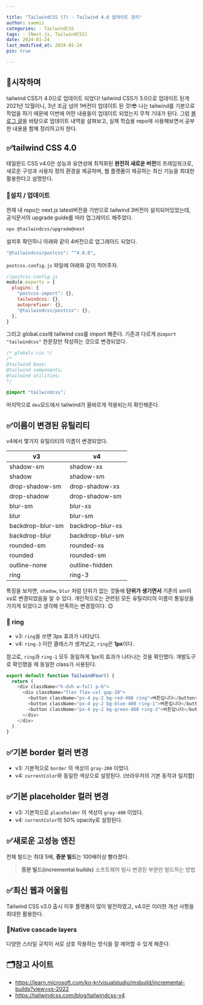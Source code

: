 ```yaml
---

title: "TailwindCSS (7) - Tailwind 4.0 업데이트 정리"
author: saemii
categories: - TailwindCSS
tags: - [Next.js, TailwindCSS]
date: 2024-01-24
last_modified_at: 2024-01-24
pin: true

---
```


## 📌시작하며

tailwind CSS가 4.0으로 업데이트 되었다! tailwind CSS가 3.0으로 업데이트 된게 2021년 12월이니, 3년 조금 넘어 1버전이 업데이트 된 것!😎
나는 tailwind를 기본으로 작업을 하기 때문에 이번에 어떤 내용들이 업데이트 되었는지 무척 기대가 된다.
그럼 [블로그 글](https://tailwindcss.com/blog/tailwindcss-v4)을 바탕으로 업데이트 내역을 살펴보고,
실제 학습용 repo에 사용해보면서 공부한 내용을 함께 정리하고자 한다.

## ✅tailwind CSS 4.0

테일윈드 CSS v4.0은 성능과 유연성에 최적화된 **완전히 새로운 버전**의 프레임워크로, 새로운 구성과 사용자 정의 환경을 제공하며, 웹 플랫폼이 제공하는 최신 기능을 최대한 활용한다고 설명한다.

### 🌷설치 / 업데이트

현재 내 repo는 next.js latest버전을 기반으로 tailwind 3버전이 설치되어있었는데, 공식문서의 upgrade guide를 따라 업그레이드 해주었다.

```bash
npx @tailwindcss/upgrade@next
```

설치후 확인하니 아래와 같이 4버전으로 업그레이드 되었다.

```bash
"@tailwindcss/postcss": "^4.0.0",
```

`postcss.config.js` 파일에 아래와 같이 적어주자.

```javascript
//postcss.config.js
module.exports = {
  plugins: {
    "postcss-import": {},
    tailwindcss: {},
    autoprefixer: {},
    "@tailwindcss/postcss": {},
  },
}
```

그리고 global.css에 tailwind css를 import 해준다.
기존과 다르게 `@import "tailwindcss"` 한문장만 작성하는 것으로 변경되었다.

```css
/* globals.css */
/* 
@tailwind base;
@tailwind components;
@tailwind utilities; 
*/

@import "tailwindcss";
```

마지막으로 `dev`모드에서 tailwind가 올바르게 적용되는지 확인해준다.

## ✅이름이 변경된 유틸리티

v4에서 몇가지 유틸리티의 이름이 변경되었다.

| v3               | v4               |
| ---------------- | ---------------- |
| shadow-sm        | shadow-xs        |
| shadow           | shadow-sm        |
| drop-shadow-sm   | drop-shadow-xs   |
| drop-shadow      | drop-shadow-sm   |
| blur-sm          | blur-xs          |
| blur             | blur-sm          |
| backdrop-blur-sm | backdrop-blur-xs |
| backdrop-blur    | backdrop-blur-sm |
| rounded-sm       | rounded-xs       |
| rounded          | rounded-sm       |
| outline-none     | outline-hidden   |
| ring             | ring-3           |

특징을 보자면, `shadow`, `blur` 처럼 단위가 없는 것들에 **단위가 생기면서** 기존의 sm이 xs로 변경되었음을 알 수 있다. 개인적으로는 관련된 모든 유틸리티의 이름이 통일성을 가지게 되었다고 생각해 만족하는 변경점이다. 😊

### 🌷 ring

- v3: `ring`을 쓰면 3px 효과가 나타났다.
- v4: `ring-3` 이란 클래스가 생겨났고, `ring`은 **1px**이다.

참고로, `ring`과 `ring-1` 모두 동일하게 1px의 효과가 나타나는 것을 확인했다. 개발도구로 확인했을 때 동일한 class가 사용된다.

```javascript
export default function TailwindFour() {
  return (
    <div className="h-dvh w-full p-6">
      <div className="flex flex-col gap-10">
        <button className="px-4 py-2 bg-red-400 ring">버튼입니다</button>
        <button className="px-4 py-2 bg-blue-400 ring-1">버튼입니다</button>
        <button className="px-4 py-2 bg-green-400 ring-3">버튼입니다</button>
      </div>
    </div>
  )
}
```

## ✅기본 border 컬러 변경

- v3: 기본적으로 `border` 의 색상이 `gray-200` 이었다.
- v4: `currentColor`와 동일한 색상으로 설정된다. (브라우저의 기본 동작과 일치함)

## ✅기본 placeholder 컬러 변경

- v3: 기본적으로 `placeholder` 의 색상이 `gray-400` 이었다.
- v4: `currentColor`의 50% opacity로 설정된다.

## ✅새로운 고성능 엔진

전체 빌드는 최대 5배, **증분 빌드**는 100배이상 빨라졌다.

> **증분 빌드(incremental builds)**
> 소프트웨어 빌시 변경된 부분만 빌드하는 방법

## ✅최신 웹과 어울림

Tailwind CSS v3.0 출시 이후 플랫폼이 많이 발전하였고, v4.0은 이러한 개선 사항을 최대한 활용한다.

### 🌷Native cascade layers

다양한 스타일 규칙이 서로 상호 작용하는 방식을 잘 제어할 수 있게 해준다.

## 🗂️참고 사이트

- <https://learn.microsoft.com/ko-kr/visualstudio/msbuild/incremental-builds?view=vs-2022>
- <https://tailwindcss.com/blog/tailwindcss-v4>
